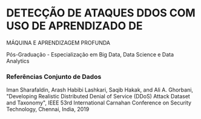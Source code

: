 # DETECÇÃO DE ATAQUES DDOS COM USO DE APRENDIZADO DE
MÁQUINA E APRENDIZAGEM PROFUNDA

 Pós-Graduação - Especialização em Big Data, Data Science e Data Analytics

### Referências Conjunto de Dados

Iman Sharafaldin, Arash Habibi Lashkari, Saqib Hakak, and Ali A. Ghorbani, "Developing Realistic Distributed Denial of Service (DDoS) Attack Dataset and Taxonomy", IEEE 53rd International Carnahan Conference on Security Technology, Chennai, India, 2019
